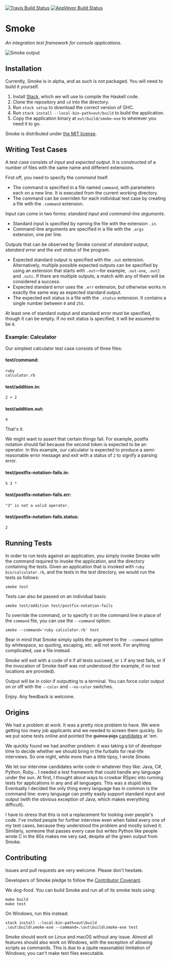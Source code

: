 [![Travis Build Status](https://travis-ci.org/SamirTalwar/Smoke.svg?branch=master)](https://travis-ci.org/SamirTalwar/Smoke) [![AppVeyor Build Status](https://ci.appveyor.com/api/projects/status/9m04ffr3h65cviht?svg=true)](https://ci.appveyor.com/project/SamirTalwar/smoke)

# Smoke

*An integration test framework for console applications.*

![Smoke output](https://s3-eu-west-1.amazonaws.com/samirtalwar-smoke/screenshot.png)

## Installation

Currently, Smoke is in alpha, and as such is not packaged. You will need to build it yourself.

1. Install [Stack][], which we will use to compile the Haskell code.
2. Clone the repository and `cd` into the directory.
3. Run `stack setup` to download the correct version of GHC.
4. Run `stack install --local-bin-path=out/build` to build the application.
5. Copy the application binary at `out/build/smoke-exe` to wherever you need it to go.

Smoke is distributed under [the MIT license][MIT License].

[Stack]: https://docs.haskellstack.org/en/stable/README/
[MIT License]: http://samirtalwar.mit-license.org/

## Writing Test Cases

A test case consists of *input* and *expected output*. It is constructed of a number of files with the same name and different extensions.

First off, you need to specify the *command* itself.

  * The command is specified in a file named `command`, with parameters each on a new line. It is executed from the current working directory.
  * The command can be overriden for each individual test case by creating a file with the `.command` extension.

Input can come in two forms: *standard input* and *command-line arguments*.

  * Standard input is specified by naming the file with the extension `.in`.
  * Command-line arguments are specified in a file with the `.args` extension, one per line.

Outputs that can be observed by Smoke consist of *standard output*, *standard error* and the *exit status* of the program.

  * Expected standard output is specified with the `.out` extension. Alternatively, multiple possible expected outputs can be specified by using an extension that starts with `.out`—for example, `.out-one`, `.out2` and `.outc`. If there are multiple outputs, a match with any of them will be considered a success.
  * Expected standard error uses the `.err` extension, but otherwise works in exactly the same way as expected standard output.
  * The expected exit status is a file with the `.status` extension. It contains a single number between `0` and `255`.

At least one of standard output and standard error must be specified, though it can be empty. If no exit status is specified, it will be assumed to be `0`.

### Example: Calculator

Our simplest calculator test case consists of three files:

#### test/command:

    ruby
    calculator.rb

#### test/addition.in:

    2 + 2

#### test/addition.out:

    4

That's it.

We might want to assert that certain things fail. For example, postfix notation should fail because the second token is expected to be an operator. In this example, our calculator is expected to produce a semi-reasonable error message and exit with a status of `2` to signify a parsing error.

#### test/postfix-notation-fails.in:

    5 3 *

#### test/postfix-notation-fails.err:

    "3" is not a valid operator.

#### test/postfix-notation-fails.status:

    2

## Running Tests

In order to run tests against an application, you simply invoke Smoke with the command required to invoke the application, and the directory containing the tests. Given an application that is invoked with `ruby bin/calculator.rb`, and the tests in the *test* directory, we would run the tests as follows:

    smoke test

Tests can also be passed on an individual basis:

    smoke test/addition test/postfix-notation-fails

To override the command, or to specify it on the command line in place of the `command` file, you can use the `--command` option:

    smoke --command='ruby calculator.rb' test

Bear in mind that Smoke simply splits the argument to the `--command` option by whitespace, so quoting, escaping, etc. will not work. For anything complicated, use a file instead.

Smoke will exit with a code of `0` if all tests succeed, or `1` if any test fails, or if the invocation of Smoke itself was not understood (for example, if no test locations are provided).

Output will be in color if outputting to a terminal. You can force color output on or off with the `--color` and `--no-color` switches.

Enjoy. Any feedback is welcome.

## Origins

We had a problem at work. It was a pretty nice problem to have. We were getting too many job applicants and we needed to screen them quickly. So we put some tests online and pointed the <del>guinea pigs</del> <ins>candidates</ins> at 'em.

We quickly found we had another problem: it was taking a lot of developer time to decide whether we should bring in the furballs for real-life interviews. So one night, while more than a little tipsy, I wrote *Smoke*.

We let our interview candidates write code in whatever they like: Java, C#, Python, Ruby… I needed a test framework that could handle any language under the sun. At first, I thought about ways to crowbar RSpec into running tests for applications in any and all languages. This was a stupid idea. Eventually I decided the only thing every language has in common is the command line: every language can pretty easily support standard input and output (with the obvious exception of Java, which makes everything difficult).

I have to stress that this is not a replacement for looking over people's code. I've invited people for further interview even when failed every one of my test cases, because they understood the problem and mostly solved it. Similarly, someone that passes every case but writes Python like people wrote C in the 80s makes me very sad, despite all the green output from Smoke.

## Contributing

Issues and pull requests are very welcome. Please don't hesitate.

Developers of Smoke pledge to follow the [Contributor Covenant][].

We dog-food. You can build Smoke and run all of its smoke tests using:

    make build
    make test

On Windows, run this instead:

    stack install --local-bin-path=out\build
    .\out\build\smoke-exe --command=.\out\build\smoke-exe test

Smoke should work on Linux and macOS without any issue. Almost all features should also work on Windows, with the exception of allowing scripts as commands. This is due to a (quite reasonable) limitation of Windows; you can't make text files executable.

[Contributor Covenant]: http://contributor-covenant.org/version/1/4/
